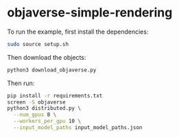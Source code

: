 # objaverse-simple-rendering

To run the example, first install the dependencies:

```bash
sudo source setup.sh
```

Then download the objects:

```bash
python3 download_objaverse.py
```

Then run:

```bash
pip install -r requirements.txt
screen -S objaverse
python3 distributed.py \
  --num_gpus 8 \
  --workers_per_gpu 10 \
  --input_model_paths input_model_paths.json
```
